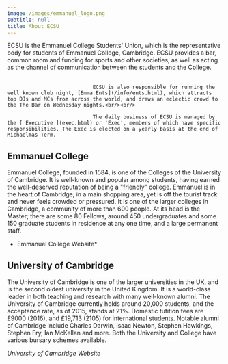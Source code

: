 ```yaml
---
image: /images/emmanuel_logo.png
subtitle: null
title: About ECSU
---
```


ECSU is the Emmanuel College Students' Union, which is the representative body for students of Emmanuel College, Cambridge. ECSU provides a bar, common room and funding for sports and other societies, as well as acting as the channel of communication between the students and the College. <br/><br/>

                                ECSU is also responsible for running the well known club night, [Emma Ents](/info/ents.html), which attracts top DJs and MCs from across the world, and draws an eclectic crowd to the The Bar on Wednesday nights.<br/><br/>

                                The daily business of ECSU is managed by the [ Executive ](exec.html) or 'Exec', members of which have specific responsibilities. The Exec is elected on a yearly basis at the end of Michaelmas Term.

## Emmanuel College

Emmanuel College, founded in 1584, is one of the Colleges of the University of Cambridge. It is well-known and popular among students, having earned the well-deserved reputation of being a "friendly" college. Emmanuel is in the heart of Cambridge, in a main shopping area, yet is off the tourist track and never feels crowded or pressured. It is one of the larger colleges in Cambridge, a community of more than 600 people. At its head is the Master; there are some 80 Fellows, around 450 undergraduates and some 150 graduate students in residence at any one time, and a large permanent staff.

* Emmanuel College  Website*

## University of Cambridge

The University of Cambridge is one of the larger universities in the UK, and is the second oldest university in the United Kingdom. It is a world-class leader in both teaching and research with many well-known alumni. The University of Cambridge currently holds around 20,000 students, and the acceptance rate, as of 2015, stands at 21%. Domestic tutition fees are £9000 (2016), and £19,713 (2105) for international students. Notable alumni of Cambridge include Charles Darwin, Isaac Newton, Stephen Hawkings, Stephen Fry, Ian McKellan  and more.
                                Both the University and College have various bursary schemes available.

*University of Cambridge Website*